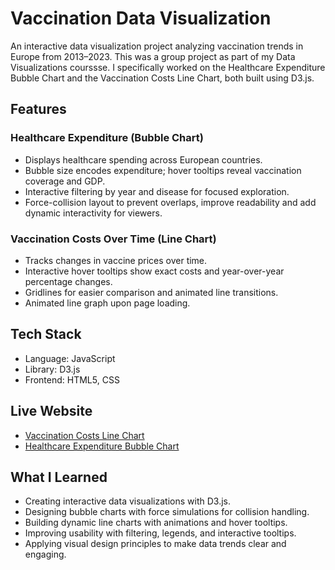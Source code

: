 # Vaccination Data Visualization
An interactive data visualization project analyzing vaccination trends in Europe from 2013–2023.
This was a group project as part of my Data Visualizations courssse. I specifically worked on the Healthcare Expenditure Bubble Chart and the Vaccination Costs Line Chart, both built using D3.js.

## Features
### Healthcare Expenditure (Bubble Chart)
- Displays healthcare spending across European countries.
- Bubble size encodes expenditure; hover tooltips reveal vaccination coverage and GDP.
- Interactive filtering by year and disease for focused exploration.
- Force-collision layout to prevent overlaps, improve readability and add dynamic interactivity for viewers.

### Vaccination Costs Over Time (Line Chart)
- Tracks changes in vaccine prices over time.
- Interactive hover tooltips show exact costs and year-over-year percentage changes.
- Gridlines for easier comparison and animated line transitions.
- Animated line graph upon page loading.
  
## Tech Stack
- Language: JavaScript
- Library: D3.js
- Frontend: HTML5, CSS

## Live Website
- [Vaccination Costs Line Chart](https://kellykhor.github.io/DataVisualization/TestVaccinationCost/vaccination_costs.html)
- [Healthcare Expenditure Bubble Chart](https://kellykhor.github.io/DataVisualization/HealthExpenditure/floating_bubbles.html)


## What I Learned
- Creating interactive data visualizations with D3.js.
- Designing bubble charts with force simulations for collision handling.
- Building dynamic line charts with animations and hover tooltips.
- Improving usability with filtering, legends, and interactive tooltips.
- Applying visual design principles to make data trends clear and engaging.
